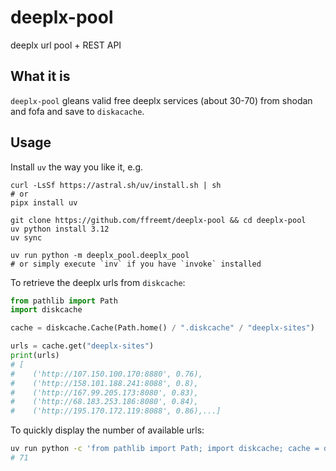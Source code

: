 # deeplx-pool

deeplx url pool + REST API

## What it is
`deeplx-pool` gleans valid free deeplx services (about 30-70) from shodan and fofa and save to  `diskacache`.

## Usage
Install `uv` the way you like it, e.g.
```
curl -LsSf https://astral.sh/uv/install.sh | sh
# or
pipx install uv
```
```
git clone https://github.com/ffreemt/deeplx-pool && cd deeplx-pool
uv python install 3.12
uv sync

uv run python -m deeplx_pool.deeplx_pool
# or simply execute `inv` if you have `invoke` installed
```
To retrieve the deeplx urls from `diskcache`:
```python
from pathlib import Path
import diskcache

cache = diskcache.Cache(Path.home() / ".diskcache" / "deeplx-sites")

urls = cache.get("deeplx-sites")
print(urls)
# [
#    ('http://107.150.100.170:8880', 0.76),
#    ('http://158.101.188.241:8088', 0.8),
#    ('http://167.99.205.173:8080', 0.83),
#    ('http://68.183.253.186:8080', 0.84),
#    ('http://195.170.172.119:8088', 0.86),...]
```

To quickly display the number of available urls:
```bash
uv run python -c 'from pathlib import Path; import diskcache; cache = diskcache.Cache(Path.home() / ".diskcache" / "deeplx-sites"); print(len(cache.get("deeplx-sites")))'
# 71
```
